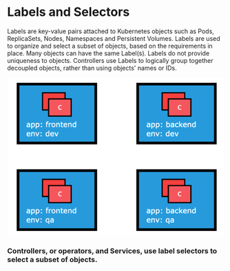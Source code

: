 # Labels and Selectors

Labels are key-value pairs attached to Kubernetes objects such as Pods, ReplicaSets, Nodes, Namespaces and Persistent Volumes. Labels are used to organize and select a subset of objects, based on the requirements in place. Many objects can have the same Label(s). Labels do not provide uniqueness to objects. Controllers use Labels to logically group together decoupled objects, rather than using objects' names or IDs.

![alt text](image-1.png)

### Controllers, or operators, and Services, use label selectors to select a subset of objects. 